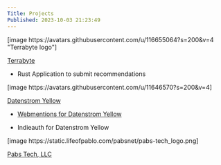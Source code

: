 ```yaml
---
Title: Projects
Published: 2023-10-03 21:23:49
---
```

<div class="mw9 center ph3-ns">
  <div class="cf ph2-ns">
    <div class="fl w-100 w-third-ns pa2">
      <div markdown="1" class="pv4">
[image https://avatars.githubusercontent.com/u/116655064?s=200&v=4 "Terrabyte logo"]

[Terrabyte](https://github.com/orgs/terrabyte-tech/repositories "Datenstrom logo") 

* Rust Application to submit recommendations

</div>
    </div>
    <div class="fl w-100 w-third-ns pa2">
      <div markdown="1" class="pv4">
[image https://avatars.githubusercontent.com/u/11646570?s=200&v=4]

[Datenstrom Yellow](https://github.com/datenstrom/yellow)

* [Webmentions for Datenstrom Yellow](https://github.com/pmoralesgarcia/yellow-webmention)

* Indieauth for Datenstrom Yellow
</div>
    </div>
    <div class="fl w-100 w-third-ns pa2">
      <div markdown="1" class="pv4">
[image https://static.lifeofpablo.com/pabsnet/pabs-tech_logo.png]

[Pabs Tech, LLC](https://pabs.tech/)
</div>
    </div>
  </div>
</div>

